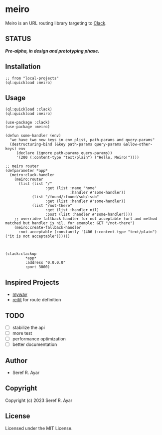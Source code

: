 # meiro

Meiro is an URL routing library targeting to [Clack](http://clacklisp.org/).


## STATUS 

***Pre-alpha, in design and prototyping phase.***


## Installation

```common-lisp
;; from "local-projects"
(ql:quickload :meiro)
```

## Usage

```common-lisp
(ql:quickload :clack)
(ql:quickload :meiro)

(use-package :clack)
(use-package :meiro)

(defun some-handler (env)
  "we have two new keys in env plist, path-params and query-params"
  (destructuring-bind (&key path-params query-params &allow-other-keys) env
     (declare (ignore path-params query-params))
     '(200 (:content-type "text/plain") ("Hello, Meiro!")))) 

;; meiro router
(defparameter *app*
  (meiro:clack-handler
    (meiro:router
      (list (list "/"
                  :get (list :name "home" 
                             :handler #'some-handler))
            (list "/found/:found/sub/:sub"
                  :get (list :handler #'some-handler))
            (list "/not-there"
                  :get (list :handler nil)
                  :post (list :handler #'some-handler))))
    ;; overridee fallback handler for not acceptable (url and method matched but handler is nil. for example: GET "/not-there")
    (meiro:create-fallback-handler
      :not-acceptable (constantly '(406 (:content-type "text/plain") ("it is not acceptable"))))))



(clack:clackup
         *app*
         :address "0.0.0.0"
         :port 3000)
```

## Inspired Projects
 * [myway](https://github.com/fukamachi/myway) 
 * [reitit](https://github.com/metosin/reitit) for route definition

## TODO

- [ ] stabilize the api
- [ ] more test
- [ ] performance optimization
- [ ] better documentation

## Author

* Seref R. Ayar

## Copyright

Copyright (c) 2023 Seref R. Ayar

## License

Licensed under the MIT License.
